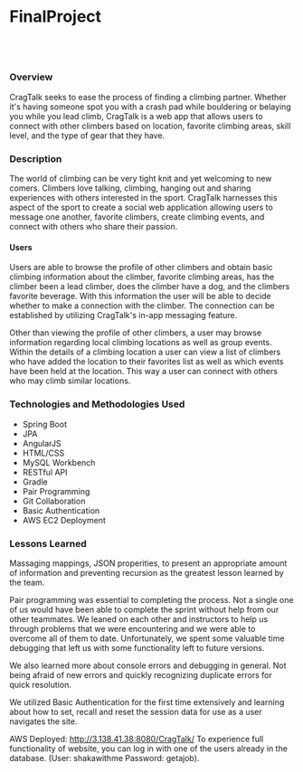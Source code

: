 # FinalProject

#####
<br><br>
### Overview
 CragTalk seeks to ease the process of finding a climbing partner. Whether it's having someone spot you with a crash pad while bouldering or belaying you while you lead climb, CragTalk is a web app that allows users to connect with other climbers based on location, favorite climbing areas, skill level, and the type of gear that they have.

### Description
The world of climbing can be very tight knit and yet welcoming to new comers. Climbers love talking, climbing, hanging out and sharing experiences with others interested in the sport. CragTalk harnesses this aspect of the sport to create a social web application allowing users to message one another, favorite climbers, create climbing events, and connect with others who share their passion.

#### Users
Users are able to browse the profile of other climbers and obtain basic climbing information about the climber, favorite climbing areas, has the climber been a lead climber, does the climber have a dog, and the climbers favorite beverage. With this information the user will be able to decide whether to make a connection with the climber. The connection can be established by utilizing CragTalk's in-app messaging feature.

Other than viewing the profile of other climbers, a user may browse information regarding local climbing locations as well as group events. Within the details of a climbing location a user can view a list of climbers who have added the location to their favorites list as well as which events have been held at the location. This way a user can connect with others who may climb similar locations.

### Technologies and Methodologies Used
* Spring Boot
* JPA
* AngularJS
* HTML/CSS
* MySQL Workbench
* RESTful API
* Gradle
* Pair Programming
* Git Collaboration
* Basic Authentication
* AWS EC2 Deployment


### Lessons Learned
Massaging mappings, JSON properities, to present an appropriate amount of information and preventing recursion as the greatest lesson learned by the team.

Pair programming was essential to completing the process. Not a single one of us would have been able to complete the sprint without help from our other teammates. We leaned on each other and instructors to help us through problems that we were encountering and we were able to overcome all of them to date. Unfortunately, we spent some valuable time debugging that left us with some functionality left to future versions.

We also learned more about console errors and debugging in general. Not being afraid of new errors and quickly recognizing duplicate errors for quick resolution.

We utilized Basic Authentication for the first time extensively and learning about how to set, recall and reset the session data for use as a user navigates the site.

AWS Deployed: http://3.138.41.38:8080/CragTalk/
To experience full functionality of website, you can log in with one of the users already in the database. (User: shakawithme Password: getajob). 


